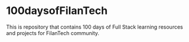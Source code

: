 # 100daysofFilanTech
This is repository that contains 100 days of Full Stack learning resources and projects for FilanTech community.
